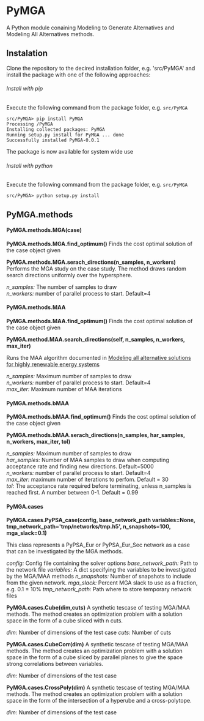 # PyMGA

A Python module conaining Modeling to Generate Alternatives and Modeling All Alternatives methods. 

## Instalation 

Clone the repository to the decired installation folder, e.g. 'src/PyMGA'  and install the package with one of the following approaches:

###### Install with pip

Execute the following command from the package folder, e.g. `src/PyMGA`

```
src/PyMGA> pip install PyMGA
Processing /PyMGA
Installing collected packages: PyMGA
Running setup.py install for PyMGA ... done
Successfully installed PyMGA-0.0.1 
```

The package is now available for system wide use

###### Install with python

Execute the following command from the package folder, e.g. `src/PyMGA`

```
src/PyMGA> python setup.py install
```


## PyMGA.methods

#### PyMGA.methods.MGA(case)

**PyMGA.methods.MGA.find_optimum()**
Finds the cost optimal solution of the case object given

**PyMGA.methods.MGA.serach_directions(n_samples, n_workers)**
Performs the MGA study on the case study. The method draws random search directions uniformly over the hypersphere.  

*n_samples:* The number of samples to draw  
*n_workers:* number of parallel process to start. Default=4

#### PyMGA.methods.MAA

**PyMGA.methods.MAA.find_optimum()**
Finds the cost optimal solution of the case object given

**PyMGA.method.MAA.search_directions(self, n_samples, n_workers, max_iter)**

Runs the MAA algorithm documented in [Modeling all alternative solutions for highly renewable energy systems](https://doi.org/10.1016/j.energy.2021.121294)

*n_samples:* Maximum number of samples to draw  
*n_workers:* number of parallel process to start. Default=4  
*max_iter:* Maximum number of MAA iterations  


#### PyMGA.methods.bMAA

**PyMGA.methods.bMAA.find_optimum()**
Finds the cost optimal solution of the case object given

**PyMGA.methods.bMAA.serach_directions(n_samples, har_samples, n_workers, max_iter, tol)**

*n_samples:* Maximum number of samples to draw  
*har_samples:* Number of MAA samples to draw when computing acceptance rate and finding new directions. Default=5000  
*n_workers:* number of parallel process to start. Default=4  
*max_iter:* maximum number of iterations to perfom. Default = 30  
*tol:* The acceptance rate required before terminating, unless n_samples is reached first. A number between 0-1. Default = 0.99  

#### PyMGA.cases

**PyMGA.cases.PyPSA_case(config, base_network_path variables=None, tmp_network_path='tmp/networks/tmp.h5', n_snapshots=100, mga_slack=0.1)**

This class represents a PyPSA_Eur or PyPSA_Eur_Sec network as a case that can be investigated by the MGA methods. 

*config:* Config file containing the solver options
*base_network_path:* Path to the network file 
*variables:* A dict specifying the variables to be investigated by the MGA/MAA methods 
*n_snapshots:* Number of snapshots to include from the given network. 
*mga_slack:* Percent MGA slack to use as a fraction, e.g. 0.1 = 10%
*tmp_network_path:* Path where to store temporary network files


**PyMGA.cases.Cube(dim,cuts)**
A synthetic tescase of testing MGA/MAA methods. The method creates an optimization problem with a solution space in the form of a cube sliced with n cuts. 

*dim:* Number of dimensions of the test case
*cuts:* Number of cuts

**PyMGA.cases.CubeCorr(dim)**
A synthetic tescase of testing MGA/MAA methods. The method creates an optimization problem with a solution space in the form of a cube sliced by parallel planes to give the space strong correlations between variables.

*dim:* Number of dimensions of the test case

**PyMGA.cases.CrossPoly(dim)**
A synthetic tescase of testing MGA/MAA methods. The method creates an optimization problem with a solution space in the form of the intersection of a hyperube and a cross-polytope.

*dim:* Number of dimensions of the test case